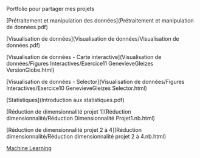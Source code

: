 Portfolio pour partager mes projets

[Prétraitement et manipulation des données](Prétraitement et manipulation de données.pdf)
<br />

[Visualisation de données](Visualisation de données/Visualisation de données.pdf)
<br />

[Visualisation de données - Carte interactive](Visualisation de données/Figures Interactives/Exercice11 GenevieveGleizes VersionGlobe.html)
<br />

[Visualisation de données - Selector](Visualisation de données/Figures Interactives/Exercice10 GenevieveGleizes Selector.html)
<br />

[Statistiques](Introduction aux statistiques.pdf)
<br />

[Réduction de dimensionnalité projet 1](Réduction dimensionnalité/Réduction Dimensionnalité Projet1.nb.html)
<br />

[Réduction de dimensionnalité projet 2 à 4](Réduction dimensionnalité/Réduction dimensionnalité projet 2 à 4.nb.html)
<br />

[Machine Learning](Introduction%20au%20machine%20learning.html)

<!---
ggleiZes/ggleiZes is a ✨ special ✨ repository because its `README.md` (this file) appears on your GitHub profile.
You can click the Preview link to take a look at your changes.
--->
